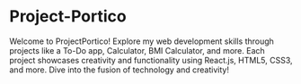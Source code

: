 # Project-Portico
Welcome to ProjectPortico! Explore my web development skills through projects like a To-Do app, Calculator, BMI Calculator, and more. Each project showcases creativity and functionality using React.js, HTML5, CSS3, and more. Dive into the fusion of technology and creativity!
